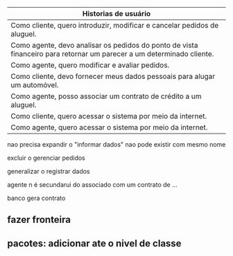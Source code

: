 | Historias de usuário  |
| --------------------- |
|Como cliente, quero introduzir, modificar e cancelar pedidos de aluguel.|
|Como agente, devo analisar os pedidos do ponto de vista financeiro para retornar um parecer a um determinado cliente.|
|Como agente, quero modificar e avaliar pedidos.|
|Como cliente, devo fornecer meus dados pessoais para alugar um automóvel.|
|Como agente, posso associar um contrato de crédito a um aluguel.|
|Como cliente, quero acessar o sistema por meio da internet.|
|Como agente, quero acessar o sistema por meio da internet.|


nao precisa expandir o "informar dados"
nao pode existir com mesmo nome

excluir o gerenciar pedidos

generalizar o registrar dados

agente n é secundarui do associado com um contrato de ...

banco gera contrato 

fazer fronteira
-------------------------------

pacotes: adicionar ate o nivel de classe
-------------------------------

